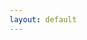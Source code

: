 ```yaml
---
layout: default
---
```


<div class="idxpage-title-container">
	<div class="idxpage-title-content">
	</div>
</div>
<div class="idxpage-highlight-container">
	<div class="idxpage-highlight-content" id="latesthights">
	</div>
</div>


<script type="text/javascript">

$(function () {
    var body = document.getElementById("latesthights");
    var backgrounds = [
            {% for project in site.data.latest_projects %}
        	<div class="NavigationElement">
                <a href="{{site.baseurl }}{{ nav_element.menu_target_url }}" class="NavigationLink"> {{ nav_element.menu_display_name}} </a>
            </div>
            'url('{{ site.baseurl }}{{ project.cover_img_url }}')',
        {% endfor %}
	];
    var current = 0;

    function nextBackground() {
        body.css(
            'background',
        backgrounds[current = ++current % backgrounds.length]);

        setTimeout(nextBackground, 5000);
    }
    setTimeout(nextBackground, 5000);
    body.css('background', backgrounds[0]);
});
</script>